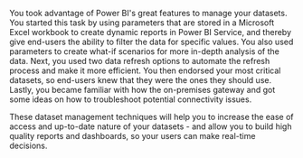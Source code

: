 You took advantage of Power BI's great features to manage your datasets. You started this task by using parameters that are stored in a Microsoft Excel workbook to create dynamic reports in Power BI Service, and thereby give end-users the ability to filter the data for specific values. You also used parameters to create what-if scenarios for more in-depth analysis of the data. Next, you used two data refresh options to automate the refresh process and make it more efficient. You then endorsed your most critical datasets, so end-users knew that they were the ones they should use. Lastly, you became familiar with how the on-premises gateway and got some ideas on how to troubleshoot potential connectivity issues. 

These dataset management techniques will help you to increase the ease of access and up-to-date nature of your datasets - and allow you to build high quality reports and dashboards, so your users can make real-time decisions.
